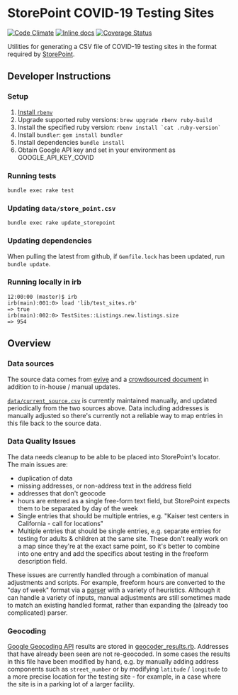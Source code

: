 # StorePoint COVID-19 Testing Sites

[![Code Climate](https://codeclimate.com/github/Spark-Bio/covid-storepoint.svg)](https://codeclimate.com/github/Spark-Bio/covid-storepoint)
[![Inline docs](http://inch-ci.org/github/Spark-Bio/covid-storepoint.svg?branch=master)](http://inch-ci.org/github/Spark-Bio/covid-storepoint)
[![Coverage Status](https://coveralls.io/repos/github/Spark-Bio/covid-storepoint/badge.svg?branch=master)](https://coveralls.io/github/Spark-Bio/covid-storepoint?branch=master)

Utilities for generating a CSV file of COVID-19 testing sites in the format required by [StorePoint](https://storepoint.co/dashboard/help).

## Developer Instructions

### Setup

1. [Install `rbenv`](https://github.com/rbenv/rbenv#installation)
2. Upgrade supported ruby versions: `brew upgrade rbenv ruby-build`
3. Install the specified ruby version: ``rbenv install `cat .ruby-version` ``
4. Install `bundler`: `gem install bundler`
5. Install dependencies `bundle install`
6. Obtain Google API key and set in your environment as GOOGLE_API_KEY_COVID

### Running tests

`bundle exec rake test`

### Updating `data/store_point.csv`

`bundle exec rake update_storepoint`

### Updating dependencies

When pulling the latest from github, if `Gemfile.lock` has been updated, run `bundle update`.

### Running locally in irb

```
12:00:00 (master)$ irb
irb(main):001:0> load 'lib/test_sites.rb'
=> true
irb(main):002:0> TestSites::Listings.new.listings.size
=> 954
```

## Overview

### Data sources

The source data comes from [evive](https://www.evive.care/) and a [crowdsourced document](https://docs.google.com/spreadsheets/d/1svnaZ2UG_ryFr8jjqVx7ZVZksBue4EQUJ4dolMDJx70/edit#gid=0) in addition to in-house / manual updates.

[`data/current_source.csv`](data/current_source.csv) is currently maintained manually, and updated periodically from the two sources above. Data including addresses is manually adjusted so there's currently not a reliable way to map entries in this file back to the source data.

### Data Quality Issues

The data needs cleanup to be able to be placed into StorePoint's locator. The main issues are:

* duplication of data
* missing addresses, or non-address text in the address field
* addresses that don't geocode
* hours are entered as a single free-form text field, but StorePoint expects them to be separated by day of the week
* Single entries that should be multiple entries, e.g. "Kaiser test centers in California - call for locations"
* Multiple entries that should be single entries, e.g. separate entries for testing for adults & children at the same site. These don't really work on a map since they're at the exact same point, so it's better to combine into one entry and add the specifics about testing in the freeform description field.

These issues are currently handled through a combination of manual adjustments and scripts. For example, freeform hours are converted to the "day of week" format via a [parser](lib/test_sites/hour_parser.rb) with a variety of heuristics. Although it can handle a variety of inputs, manual adjustments are still sometimes made to match an existing handled format, rather than expanding the (already too complicated) parser.

### Geocoding

[Google Geocoding API](https://developers.google.com/maps/documentation/geocoding/start) results are stored in [geocoder_results.rb](lib/test_sites/geocoder_results.rb). Addresses that have already been seen are not re-geocoded. In some cases the results in this file have been modified by hand, e.g. by manually adding address components such as `street_number` or by modifying `latitude` / `longitude` to a more precise location for the testing site - for example, in a case where the site is in a parking lot of a larger facility.
